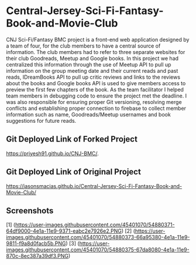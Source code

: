 # Central-Jersey-Sci-Fi-Fantasy-Book-and-Movie-Club
CNJ Sci-Fi/Fantasy BMC project is a front-end web application designed by a team of four, for the club members to have a central source of information. The club members had to refer to three separate websites for their club Goodreads, Meetup and Google books. In this project we had centralized this information through the use of Meetup API to pull up information on the group meeting date and their current reads and past reads, IDreamBooks API to pull up critic reviews and links to the reviews about the books and Google books API is used to give members access to preview the first few chapters of the book. As the team facilitator I helped team members in debugging code to ensure the project met the deadline. I was also responsible for ensuring proper Git versioning, resolving merge conflicts and establishing proper connection to firebase to collect member information such as name, Goodreads/Meetup usernames and book suggestions for future reads.	

## Git Deployed Link of Forked Project
https://priyesh91.github.io/CNJ-BMC/.

## Git Deployed Link of Original Project
https://jasonsmacias.github.io/Central-Jersey-Sci-Fi-Fantasy-Book-and-Movie-Club/

## Screenshots
[1] (https://user-images.githubusercontent.com/45401070/54880371-64df9000-4e1a-11e9-9371-eabc2e7926e2.PNG)
[2] (https://user-images.githubusercontent.com/45401070/54880373-66a95380-4e1a-11e9-9811-f9a8d0facb5b.PNG)
[3] (https://user-images.githubusercontent.com/45401070/54880375-67da8080-4e1a-11e9-870c-8ec387a39df3.PNG)
